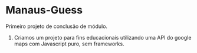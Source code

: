 # Manaus-Guess
Primeiro projeto de conclusão de módulo.

1. Criamos um projeto para fins educacionais utilizando uma API do google maps com Javascript puro, sem frameworks.
